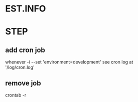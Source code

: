 EST.INFO
========

# STEP

## add cron job
whenever -i --set 'environment=development'
see cron log at '/log/cron.log'

## remove job
crontab -r
